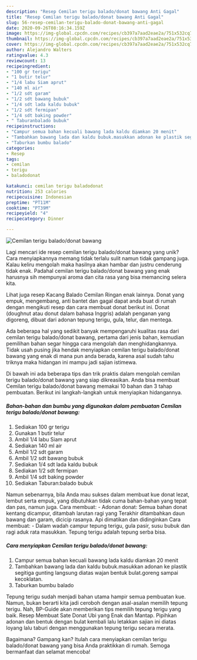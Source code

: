 ```yaml
---
description: "Resep Cemilan terigu balado/donat bawang Anti Gagal"
title: "Resep Cemilan terigu balado/donat bawang Anti Gagal"
slug: 56-resep-cemilan-terigu-balado-donat-bawang-anti-gagal
date: 2020-09-26T08:16:34.159Z
image: https://img-global.cpcdn.com/recipes/cb397a7aad2eae2a/751x532cq70/cemilan-terigu-baladodonat-bawang-foto-resep-utama.jpg
thumbnail: https://img-global.cpcdn.com/recipes/cb397a7aad2eae2a/751x532cq70/cemilan-terigu-baladodonat-bawang-foto-resep-utama.jpg
cover: https://img-global.cpcdn.com/recipes/cb397a7aad2eae2a/751x532cq70/cemilan-terigu-baladodonat-bawang-foto-resep-utama.jpg
author: Alejandro Walters
ratingvalue: 4.3
reviewcount: 13
recipeingredient:
- "100 gr terigu"
- "1 butir telur"
- "1/4 labu Siam aprut"
- "140 ml air"
- "1/2 sdt garam"
- "1/2 sdt bawang bubuk"
- "1/4 sdt lada kaldu bubuk"
- "1/2 sdt fermipan"
- "1/4 sdt baking powder"
- " Taburanbalado bubuk"
recipeinstructions:
- "Campur semua bahan kecuali bawang lada kaldu diamkan 20 menit"
- "Tambahkan bawang lada dan kaldu bubuk.masukkan adonan ke plastik segitiga gunting langsung diatas wajan bentuk bulat.goreng sampai kecoklatan."
- "Taburkan bumbu balado"
categories:
- Resep
tags:
- cemilan
- terigu
- baladodonat

katakunci: cemilan terigu baladodonat 
nutrition: 253 calories
recipecuisine: Indonesian
preptime: "PT11M"
cooktime: "PT39M"
recipeyield: "4"
recipecategory: Dinner

---
```



![Cemilan terigu balado/donat bawang](https://img-global.cpcdn.com/recipes/cb397a7aad2eae2a/751x532cq70/cemilan-terigu-baladodonat-bawang-foto-resep-utama.jpg)

Lagi mencari ide resep cemilan terigu balado/donat bawang yang unik? Cara menyiapkannya memang tidak terlalu sulit namun tidak gampang juga. Kalau keliru mengolah maka hasilnya akan hambar dan justru cenderung tidak enak. Padahal cemilan terigu balado/donat bawang yang enak harusnya sih mempunyai aroma dan cita rasa yang bisa memancing selera kita.

Lihat juga resep Kacang Balado Cemilan Ringan enak lainnya. Donat yang empuk, mengembang, anti bantet dan gagal dapat anda buat di rumah dengan mengikuti resep dan cara membuat donat berikut ini. Donat (doughnut atau donut dalam bahasa Inggris) adalah penganan yang digoreng, dibuat dari adonan tepung terigu, gula, telur, dan mentega.

Ada beberapa hal yang sedikit banyak mempengaruhi kualitas rasa dari cemilan terigu balado/donat bawang, pertama dari jenis bahan, kemudian pemilihan bahan segar hingga cara mengolah dan menghidangkannya. Tidak usah pusing jika hendak menyiapkan cemilan terigu balado/donat bawang yang enak di mana pun anda berada, karena asal sudah tahu triknya maka hidangan ini mampu jadi sajian istimewa.


Di bawah ini ada beberapa tips dan trik praktis dalam mengolah cemilan terigu balado/donat bawang yang siap dikreasikan. Anda bisa membuat Cemilan terigu balado/donat bawang memakai 10 bahan dan 3 tahap pembuatan. Berikut ini langkah-langkah untuk menyiapkan hidangannya.

<!--inarticleads1-->

##### Bahan-bahan dan bumbu yang digunakan dalam pembuatan Cemilan terigu balado/donat bawang:

1. Sediakan 100 gr terigu
1. Gunakan 1 butir telur
1. Ambil 1/4 labu Siam aprut
1. Sediakan 140 ml air
1. Ambil 1/2 sdt garam
1. Ambil 1/2 sdt bawang bubuk
1. Sediakan 1/4 sdt lada kaldu bubuk
1. Sediakan 1/2 sdt fermipan
1. Ambil 1/4 sdt baking powder
1. Sediakan  Taburan:balado bubuk


Namun sebenarnya, bila Anda mau sukses dalam membuat kue donat lezat, lembut serta empuk, yang dibutuhkan tidak cuma bahan-bahan yang tepat dan pas, namun juga. Cara membuat: - Adonan donat: Semua bahan donat kentang dicampur, ditambah larutan ragi yang Terakhir ditambahkan daun bawang dan garam, dicicip rasanya. Api dimatikan dan didinginkan Cara membuat: - Dalam wadah campur tepung terigu, gula pasir, susu bubuk dan ragi aduk rata masukkan. Tepung terigu adalah tepung serba bisa. 

<!--inarticleads2-->

##### Cara menyiapkan Cemilan terigu balado/donat bawang:

1. Campur semua bahan kecuali bawang lada kaldu diamkan 20 menit
1. Tambahkan bawang lada dan kaldu bubuk.masukkan adonan ke plastik segitiga gunting langsung diatas wajan bentuk bulat.goreng sampai kecoklatan.
1. Taburkan bumbu balado


Tepung terigu sudah menjadi bahan utama hampir semua pembuatan kue. Namun, bukan berarti kita jadi ceroboh dengan asal-asalan memilih tepung terigu. Nah, BP-Guide akan memberikan tips memilih tepung terigu yang baik. Resep Membuat Sate Donat Ubi yang Enak dan Mantap. Pipihkan adonan dan bentuk dengan bulat kembali lalu letakkan sajian ini diatas loyang lalu taburi dengan menggunakan tepung terigu secara merata. 

Bagaimana? Gampang kan? Itulah cara menyiapkan cemilan terigu balado/donat bawang yang bisa Anda praktikkan di rumah. Semoga bermanfaat dan selamat mencoba!
